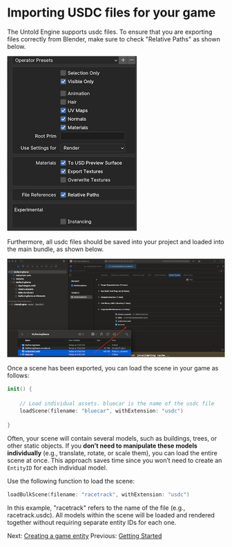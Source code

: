 # Importing USDC files for your game

The Untold Engine supports usdc files. To ensure that you are exporting files correctly from Blender, 
make sure to check "Relative Paths" as shown below.

![usdcfileproperties](../images/usdcexportproperties.png)

Furthermore, all usdc files should be saved into your project and loaded into the main bundle, as shown below.

![addfilestomainbundle](../images/addfilestomainbundle.png)

Once a scene has been exported, you can load the scene in your game as follows:

```swift
init() {
    
    // Load individual assets. bluecar is the name of the usdc file
    loadScene(filename: "bluecar", withExtension: "usdc")

}

```

Often, your scene will contain several models, such as buildings, trees, or other static objects. If you **don’t need to manipulate these models individually** (e.g., translate, rotate, or scale them), you can load the entire scene at once. This approach saves time since you won’t need to create an `EntityID` for each individual model.

Use the following function to load the scene:

```swift
loadBulkScene(filename: "racetrack", withExtension: "usdc") 
```

In this example, "racetrack" refers to the name of the file (e.g., racetrack.usdc). All models within the scene will be loaded and rendered together without requiring separate entity IDs for each one.

Next: [Creating a game entity](CreatingAnEntity.md)
Previous: [Getting Started](GettingStarted.md)
